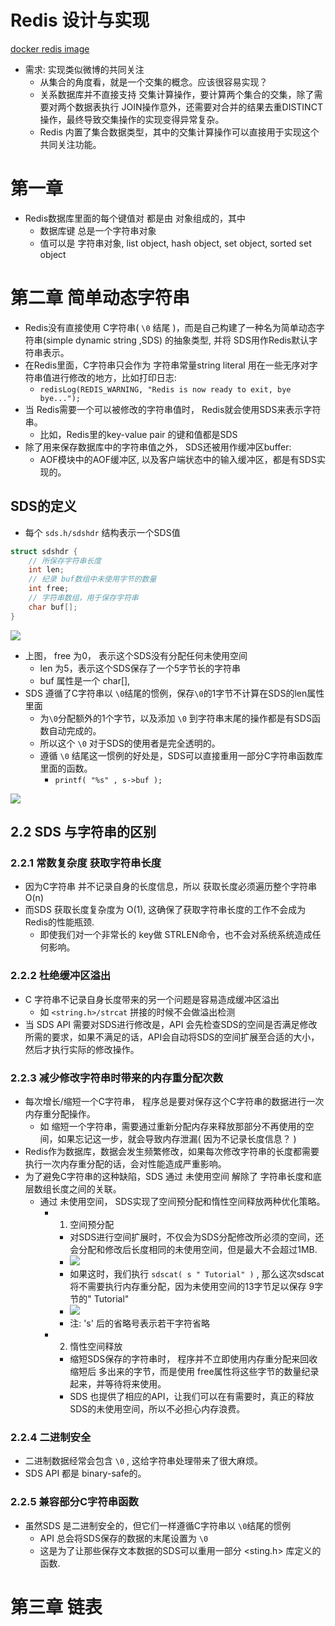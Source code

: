 
# Redis 设计与实现

[docker redis image](https://docs.docker.com/samples/library/redis)

 - 需求: 实现类似微博的共同关注
    - 从集合的角度看，就是一个交集的概念。应该很容易实现？
    - 关系数据库并不直接支持 交集计算操作，要计算两个集合的交集，除了需要对两个数据表执行 JOIN操作意外，还需要对合并的结果去重DISTINCT操作，最终导致交集操作的实现变得异常复杂。
    - Redis 内置了集合数据类型，其中的交集计算操作可以直接用于实现这个共同关注功能。

# 第一章

 - Redis数据库里面的每个键值对 都是由 对象组成的，其中
    - 数据库键 总是一个字符串对象
    - 值可以是 字符串对象, list object, hash object, set object, sorted set object


# 第二章 简单动态字符串

 - Redis没有直接使用 C字符串( `\0` 结尾 )，而是自己构建了一种名为简单动态字符串(simple dynamic string ,SDS) 的抽象类型, 并将 SDS用作Redis默认字符串表示。
 - 在Redis里面，C字符串只会作为 字符串常量string literal 用在一些无序对字符串值进行修改的地方，比如打印日志:
    - `redisLog(REDIS_WARNING, "Redis is now ready to exit, bye bye...");`
 - 当 Redis需要一个可以被修改的字符串值时， Redis就会使用SDS来表示字符串。
    - 比如，Redis里的key-value pair 的键和值都是SDS
 - 除了用来保存数据库中的字符串值之外， SDS还被用作缓冲区buffer: 
    - AOF模块中的AOF缓冲区, 以及客户端状态中的输入缓冲区，都是有SDS实现的。


## SDS的定义

 - 每个 `sds.h/sdshdr` 结构表示一个SDS值

```c
struct sdshdr {
    // 所保存字符串长度
    int len;
    // 纪录 buf数组中未使用字节的数量
    int free;
    // 字符串数组，用于保存字符串
    char buf[];    
}
``` 

![](https://raw.githubusercontent.com/mebusy/notes/master/imgs/sds_example.png)

 - 上图， free 为0， 表示这个SDS没有分配任何未使用空间
    - len 为5，表示这个SDS保存了一个5字节长的字符串
    - buf 属性是一个 char[], 
 - SDS 遵循了C字符串以 `\0`结尾的惯例，保存`\0`的1字节不计算在SDS的len属性里面
    - 为`\0`分配额外的1个字节，以及添加 `\0` 到字符串末尾的操作都是有SDS函数自动完成的。
    - 所以这个 `\0`  对于SDS的使用者是完全透明的。
    - 遵循 `\0` 结尾这一惯例的好处是，SDS可以直接重用一部分C字符串函数库里面的函数。
        - `printf( "%s" , s->buf );`

![](https://raw.githubusercontent.com/mebusy/notes/master/imgs/sds_example2.png)


## 2.2 SDS 与字符串的区别

### 2.2.1 常数复杂度 获取字符串长度

 - 因为C字符串 并不记录自身的长度信息，所以 获取长度必须遍历整个字符串O(n)
 - 而SDS 获取长度复杂度为 O(1), 这确保了获取字符串长度的工作不会成为Redis的性能瓶颈.
    - 即使我们对一个非常长的 key做 STRLEN命令，也不会对系统系统造成任何影响。


### 2.2.2 杜绝缓冲区溢出

 - C 字符串不记录自身长度带来的另一个问题是容易造成缓冲区溢出
    - 如 `<string.h>/strcat` 拼接的时候不会做溢出检测
 - 当 SDS API 需要对SDS进行修改是，API 会先检查SDS的空间是否满足修改所需的要求，如果不满足的话，API会自动将SDS的空间扩展至合适的大小，然后才执行实际的修改操作。

### 2.2.3 减少修改字符串时带来的内存重分配次数

 - 每次增长/缩短一个C字符串， 程序总是要对保存这个C字符串的数据进行一次内存重分配操作。
    - 如 缩短一个字符串，需要通过重新分配内存来释放那部分不再使用的空间，如果忘记这一步，就会导致内存泄漏( 因为不记录长度信息？ )
 - Redis作为数据库，数据会发生频繁修改，如果每次修改字符串的长度都需要执行一次内存重分配的话，会对性能造成严重影响。
 - 为了避免C字符串的这种缺陷，SDS 通过 未使用空间 解除了 字符串长度和底层数组长度之间的关联。
    - 通过 未使用空间， SDS实现了空间预分配和惰性空间释放两种优化策略。
        - 1. 空间预分配 
            - 对SDS进行空间扩展时，不仅会为SDS分配修改所必须的空间，还会分配和修改后长度相同的未使用空间，但是最大不会超过1MB.
            - ![](https://raw.githubusercontent.com/mebusy/notes/master/imgs/ads_append.png)
            - 如果这时，我们执行 `sdscat( s " Tutorial" )` , 那么这次sdscat 将不需要执行内存重分配，因为未使用空间的13字节足以保存 9字节的" Tutorial"
            - ![](https://raw.githubusercontent.com/mebusy/notes/master/imgs/ads_append2.png)
            - 注: 's' 后的省略号表示若干字符省略
        - 2. 惰性空间释放
            - 缩短SDS保存的字符串时， 程序并不立即使用内存重分配来回收缩短后 多出来的字节，而是使用 free属性将这些字节的数量纪录起来，并等待将来使用。 
            - SDS 也提供了相应的API，让我们可以在有需要时，真正的释放SDS的未使用空间，所以不必担心内存浪费。


### 2.2.4 二进制安全

 - 二进制数据经常会包含 `\0` , 这给字符串处理带来了很大麻烦。
 - SDS API 都是 binary-safe的。

### 2.2.5 兼容部分C字符串函数

 - 虽然SDS 是二进制安全的，但它们一样遵循C字符串以 `\0`结尾的惯例
    - API 总会将SDS保存的数据的末尾设置为 `\0`
    - 这是为了让那些保存文本数据的SDS可以重用一部分 <sting.h> 库定义的函数.


# 第三章 链表




